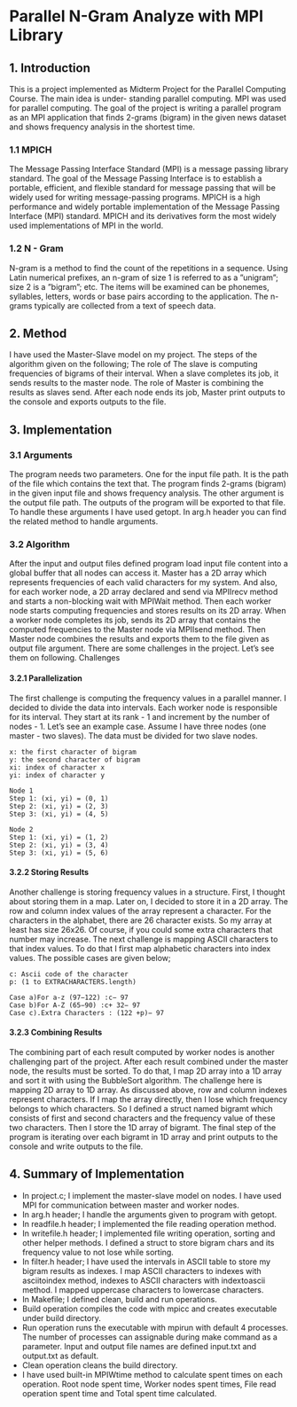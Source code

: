 # Parallel N-Gram Analyze with MPI Library

## 1. Introduction

This is a project implemented as Midterm Project for the Parallel Computing Course. The main idea is under-
standing parallel computing. MPI was used for parallel computing. The goal of the project is writing a parallel program as an MPI application that finds 2-grams (bigram) in the given news dataset and shows frequency analysis in the shortest time.

### 1.1 MPICH

The Message Passing Interface Standard (MPI) is a message passing library standard. The goal of the Message
Passing Interface is to establish a portable, efficient, and flexible standard for message passing that will be widely
used for writing message-passing programs. MPICH is a high performance and widely portable implementation of the Message Passing Interface (MPI) standard. MPICH and its derivatives form the most widely used
implementations of MPI in the world.

### 1.2 N - Gram

N-gram is a method to find the count of the repetitions in a sequence. Using Latin numerical prefixes, an n-gram
of size 1 is referred to as a ”unigram”; size 2 is a ”bigram”; etc. The items will be examined can be phonemes,
syllables, letters, words or base pairs according to the application. The n-grams typically are collected from a
text of speech data.

## 2. Method

I have used the Master-Slave model on my project. The steps of the algorithm given on the following; The role of
The slave is computing frequencies of bigrams of their interval. When a slave completes its job, it sends results
to the master node. The role of Master is combining the results as slaves send. After each node ends its job,
Master print outputs to the console and exports outputs to the file.

## 3. Implementation

### 3.1 Arguments

The program needs two parameters. One for the input file path. It is the path of the file which contains the text that.
The program finds 2-grams (bigram) in the given input file and shows frequency analysis. The other argument is
the output file path. The outputs of the program will be exported to that file. To handle these arguments I have
used getopt. In arg.h header you can find the related method to handle arguments.

### 3.2 Algorithm

After the input and output files defined program load input file content into a global buffer that all nodes can
access it. Master has a 2D array which represents frequencies of each valid characters for my system. And also,
for each worker node, a 2D array declared and send via MPIIrecv method and starts a non-blocking wait with
MPIWait method. Then each worker node starts computing frequencies and stores results on its 2D array.
When a worker node completes its job, sends its 2D array that contains the computed frequencies to the Master
node via MPIIsend method. Then Master node combines the results and exports them to the file given as output
file argument. There are some challenges in the project. Let’s see them on following. Challenges

#### 3.2.1 Parallelization

The first challenge is computing the frequency values in a parallel manner. I decided to divide the data into
intervals. Each worker node is responsible for its interval. They start at its rank - 1 and increment by the number of nodes - 1. Let’s see an example case. Assume I have three nodes (one master - two slaves). The data must be divided for two slave nodes.

```
x: the first character of bigram
y: the second character of bigram
xi: index of character x
yi: index of character y

Node 1
Step 1: (xi, yi) = (0, 1)
Step 2: (xi, yi) = (2, 3)
Step 3: (xi, yi) = (4, 5)

Node 2
Step 1: (xi, yi) = (1, 2)
Step 2: (xi, yi) = (3, 4)
Step 3: (xi, yi) = (5, 6)
```

#### 3.2.2 Storing Results

Another challenge is storing frequency values in a structure. First, I thought about storing them in a map. Later
on, I decided to store it in a 2D array. The row and column index values of the array represent a character.
For the characters in the alphabet, there are 26 character exists. So my array at least has size 26x26. Of course,
if you could some extra characters that number may increase. The next challenge is mapping ASCII characters to
that index values. To do that I first map alphabetic characters into index values. The possible cases are given below;

```
c: Ascii code of the character
p: (1 to EXTRACHARACTERS.length)

Case a)For a-z (97−122) :c− 97
Case b)For A-Z (65−90) :c+ 32− 97
Case c).Extra Characters : (122 +p)− 97
```

#### 3.2.3 Combining Results

The combining part of each result computed by worker nodes is another challenging part of the project. After
each result combined under the master node, the results must be sorted. To do that, I map 2D array into a 1D array and sort it with using the BubbleSort algorithm. The challenge here is mapping 2D array to 1D array. As discussed above, row and column indexes represent characters. If I map the array directly, then I lose which
frequency belongs to which characters. So I defined a struct named bigramt which consists of first and second characters
and the frequency value of these two characters. Then I store the 1D array of bigramt.
The final step of the program is iterating over each bigramt in 1D array and print outputs to the console and
write outputs to the file.


## 4. Summary of Implementation

- In project.c; I implement the master-slave model on nodes. I have used MPI for communication between
 master and worker nodes.
- In arg.h header; I handle the arguments given to program with getopt.
- In readfile.h header; I implemented the file reading operation method.
- In writefile.h header; I implemented file writing operation, sorting and other helper methods. I defined
 a struct to store bigram chars and its frequency value to not lose while sorting.
- In filter.h header; I have used the intervals in ASCII table to store my bigram results as indexes. I map
 ASCII characters to indexes with asciitoindex method, indexes to ASCII characters with indextoascii method. I mapped uppercase characters to lowercase characters.
- In Makefile; I defined clean, build and run operations.
 - Build operation compiles the code with mpicc and creates executable under build directory.
 - Run operation runs the executable with mpirun with default 4 processes. The number of processes can assignable during make command as a parameter. Input and output file names are defined input.txt
 and output.txt as default.
 - Clean operation cleans the build directory.
- I have used built-in MPIWtime method to calculate spent times on each operation. Root node spent
 time, Worker nodes spent times, File read operation spent time and Total spent time calculated.

